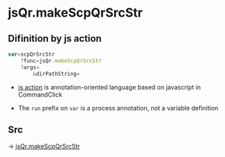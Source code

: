 # jsQr.makeScpQrSrcStr

## Difinition by js action

```js.js
var=scpQrSrcStr
	?func=jsQr.makeScpQrSrcStr
	?args=
		&dirPathString=
```

- [js action](#) is annotation-oriented language based on javascript in CommandClick

- The `run` prefix on `var` is a process annotation, not a variable definition

## Src

-> [jsQr.makeScpQrSrcStr](https://github.com/puutaro/CommandClick/blob/master/app/src/main/java/com/puutaro/commandclick/fragment_lib/terminal_fragment/js_interface/qr/JsQr.kt#L222)


